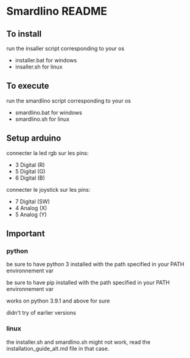 # Smardlino README

## To install

run the insaller script corresponding to your os

- installer.bat for windows
- insaller.sh for linux

## To execute

run the smardlino script corresponding to your os

- smardlino.bat for windows
- smardlino.sh for linux

## Setup arduino

connecter la led rgb sur les pins:

- 3 Digital (R)
- 5 Digital (G)
- 6 Digital (B)

connecter le joystick sur les pins:

- 7 Digital (SW)
- 4 Analog (X)
- 5 Analog (Y)

## Important

### python

be sure to have python 3 installed with the path specified in your PATH environnement var

be sure to have pip installed with the path specified in your PATH environnement var

works on python 3.9.1 and above for sure

didn't try of earlier versions

### linux

the installer.sh and smardlino.sh might not work, read the installation_guide_alt.md file in that case.
